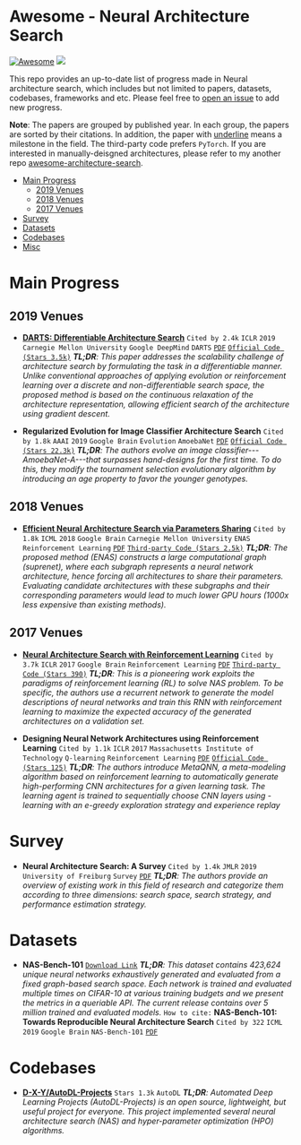 # Awesome - Neural Architecture Search

[![Awesome](https://cdn.rawgit.com/sindresorhus/awesome/d7305f38d29fed78fa85652e3a63e154dd8e8829/media/badge.svg)](https://github.com/sindresorhus/awesome) ![](https://img.shields.io/badge/Last%20Update-Mar%2013,%202022-blue.svg)

This repo provides an up-to-date list of progress made in Neural architecture search, which includes but not limited to papers, datasets, codebases, frameworks and etc. Please feel free to [open an issue](https://github.com/chenyaofo/awesome-architecture-search/issues) to add new progress.


**Note**: The papers are grouped by published year. In each group, the papers are sorted by their citations. In addition, the paper with <ins>underline</ins> means a milestone in the field. The third-party code prefers `PyTorch`. If you are interested in manually-deisgned architectures, please refer to my another repo [awesome-architecture-search](https://github.com/chenyaofo/awesome-vision-architecture).

 - <a href="#Main Progress">Main Progress</a>
   - <a href="#2019 Venues">2019 Venues</a>
   - <a href="#2018 Venues">2018 Venues</a>
   - <a href="#2017 Venues">2017 Venues</a>
 - <a href="#Survey">Survey</a>
 - <a href="#Datasets">Datasets</a>
 - <a href="#Codebases">Codebases</a>
 - <a href="#Misc">Misc</a>

# <a name="Main Progress">Main Progress</a>

## <a name="2019 Venues">2019 Venues</a>

 - <ins>**DARTS: Differentiable Architecture Search**</ins> `Cited by 2.4k` `ICLR` `2019` `Carnegie Mellon University` `Google DeepMind` `DARTS` [`PDF`](https://openreview.net/pdf?id=S1eYHoC5FX) [`Official Code (Stars 3.5k)`](https://github.com/quark0/darts)  ***TL;DR**: This paper addresses the scalability challenge of architecture search by formulating the task in a differentiable manner. Unlike conventional approaches of applying evolution or reinforcement learning over a discrete and non-differentiable search space, the proposed method is based on the continuous relaxation of the architecture representation, allowing efficient search of the architecture using gradient descent.*

 - **Regularized Evolution for Image Classifier Architecture Search** `Cited by 1.8k` `AAAI` `2019` `Google Brain` `Evolution` `AmoebaNet` [`PDF`](https://ojs.aaai.org//index.php/AAAI/article/view/4405) [`Official Code (Stars 22.3k)`](https://github.com/google-research/google-research/tree/master/evolution/regularized_evolution_algorithm)  ***TL;DR**: The authors evolve an image classifier---AmoebaNet-A---that surpasses hand-designs for the first time. To do this, they modify the tournament selection evolutionary algorithm by introducing an age property to favor the younger genotypes.*



## <a name="2018 Venues">2018 Venues</a>

 - <ins>**Efficient Neural Architecture Search via Parameters Sharing**</ins> `Cited by 1.8k` `ICML` `2018` `Google Brain` `Carnegie Mellon University` `ENAS` `Reinforcement Learning` [`PDF`](http://proceedings.mlr.press/v80/pham18a/pham18a.pdf)  [`Third-party Code (Stars 2.5k)`](https://github.com/carpedm20/ENAS-pytorch) ***TL;DR**: The proposed method (ENAS) constructs a large computational graph (suprenet), where each subgraph represents a neural network architecture, hence forcing all architectures to share their parameters. Evaluating candidate architectures with these subgraphs and their corresponding parameters would lead to much lower GPU hours (1000x less expensive than existing methods).*



## <a name="2017 Venues">2017 Venues</a>

 - <ins>**Neural Architecture Search with Reinforcement Learning**</ins> `Cited by 3.7k` `ICLR` `2017` `Google Brain` `Reinforcement Learning` [`PDF`](https://openreview.net/pdf?id=r1Ue8Hcxg)  [`Third-party Code (Stars 390)`](https://github.com/titu1994/neural-architecture-search) ***TL;DR**: This is a pioneering work exploits the paradigms of reinforcement learning (RL) to solve NAS problem. To be specific, the authors use a recurrent network to generate the model descriptions of neural networks and train this RNN with reinforcement learning to maximize the expected accuracy of the generated architectures on a validation set.*

 - **Designing Neural Network Architectures using Reinforcement Learning** `Cited by 1.1k` `ICLR` `2017` `Massachusetts Institute of Technology` `Q-learning` `Reinforcement Learning` [`PDF`](https://openreview.net/pdf?id=S1c2cvqee) [`Official Code (Stars 125)`](https://github.com/bowenbaker/metaqnn)  ***TL;DR**: The authors introduce MetaQNN, a meta-modeling algorithm based on reinforcement learning to automatically generate high-performing CNN architectures for a given learning task. The learning agent is trained to sequentially choose CNN layers using -learning with an e-greedy exploration strategy and experience replay*




# <a name="Survey">Survey</a>

 - **Neural Architecture Search: A Survey** `Cited by 1.4k` `JMLR` `2019` `University of Freiburg` `Survey` [`PDF`](https://jmlr.org/papers/volume20/18-598/18-598.pdf)   ***TL;DR**: The authors provide an overview of existing work in this field of research and categorize them according to three dimensions: search space, search strategy, and performance estimation strategy.*




# <a name="Datasets">Datasets</a>

 - **NAS-Bench-101** [`Download Link`](https://github.com/google-research/nasbench) ***TL;DR**: This dataset contains 423,624 unique neural networks exhaustively generated and evaluated from a fixed graph-based search space. Each network is trained and evaluated multiple times on CIFAR-10 at various training budgets and we present the metrics in a queriable API. The current release contains over 5 million trained and evaluated models.* `How to cite:` **NAS-Bench-101: Towards Reproducible Neural Architecture Search** `Cited by 322` `ICML` `2019` `Google Brain` `NAS-Bench-101` [`PDF`](http://proceedings.mlr.press/v97/ying19a/ying19a.pdf)

# <a name="Codebases">Codebases</a>

 - [**D-X-Y/AutoDL-Projects**](https://github.com/D-X-Y/AutoDL-Projects) `Stars 1.3k` `AutoDL` ***TL;DR**: Automated Deep Learning Projects (AutoDL-Projects) is an open source, lightweight, but useful project for everyone. This project implemented several neural architecture search (NAS) and hyper-parameter optimization (HPO) algorithms.*
